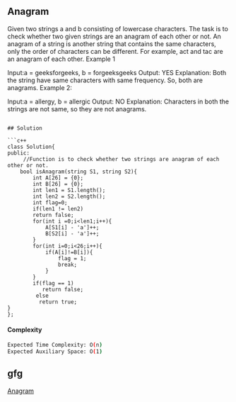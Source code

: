 ## Anagram
Given two strings a and b consisting of lowercase characters. The task is to check whether two given strings are an anagram of each other or not. An anagram of a string is another string that contains the same characters, only the order of characters can be different. For example, act and tac are an anagram of each other.
Example 1

Input:a = geeksforgeeks, b = forgeeksgeeks
Output: YES
Explanation: Both the string have same characters with
        same frequency. So, both are anagrams.
Example 2:

Input:a = allergy, b = allergic
Output: NO
Explanation: Characters in both the strings are 
        not same, so they are not anagrams.
```

## Solution 

```c++
class Solution{
public:
     //Function is to check whether two strings are anagram of each other or not.
    bool isAnagram(string S1, string S2){
        int A[26] = {0};
        int B[26] = {0};
        int len1 = S1.length();
        int len2 = S2.length();
        int flag=0;
        if(len1 != len2)
        return false;
        for(int i =0;i<len1;i++){
            A[S1[i] - 'a']++;
            B[S2[i] - 'a']++;
        }
        for(int i=0;i<26;i++){
            if(A[i]!=B[i]){
                flag = 1;
                break;
            }
        }
        if(flag == 1)
           return false;
         else 
          return true;
}
};

```
#### Complexity
```bash
Expected Time Complexity: O(n)
Expected Auxiliary Space: O(1)


```
## gfg
[Anagram](https://practice.geeksforgeeks.org/problems/anagram-1587115620/1?page=1&category[]=Strings&sortBy=submissions)
